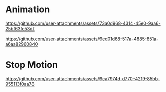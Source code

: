 # Animation

https://github.com/user-attachments/assets/73a0d968-4314-45e0-9aa6-25bf63fe53df


https://github.com/user-attachments/assets/9ed01d68-517a-4885-851a-a6aa82960840


# Stop Motion

https://github.com/user-attachments/assets/9ca7974d-d770-4219-85bb-955113f0aa78

